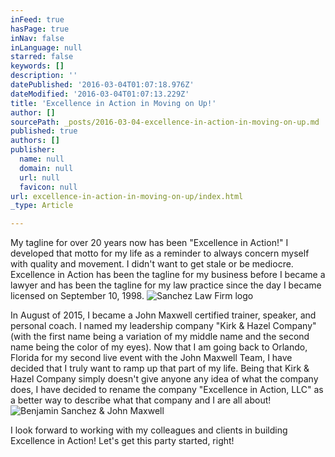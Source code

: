 ```yaml
---
inFeed: true
hasPage: true
inNav: false
inLanguage: null
starred: false
keywords: []
description: ''
datePublished: '2016-03-04T01:07:18.976Z'
dateModified: '2016-03-04T01:07:13.229Z'
title: 'Excellence in Action in Moving on Up!'
author: []
sourcePath: _posts/2016-03-04-excellence-in-action-in-moving-on-up.md
published: true
authors: []
publisher:
  name: null
  domain: null
  url: null
  favicon: null
url: excellence-in-action-in-moving-on-up/index.html
_type: Article

---
```

My tagline for over 20 years now has been "Excellence in Action!" I developed that motto for my life as a reminder to always concern myself with quality and movement. I didn't want to get stale or be mediocre. Excellence in Action has been the tagline for my business before I became a lawyer and has been the tagline for my law practice since the day I became licensed on September 10, 1998\.
![Sanchez Law Firm logo](https://s3-us-west-2.amazonaws.com/the-grid-img/p/69553b4071966cf33a2306d477ee19c065f2ca02.jpg)

In August of 2015, I became a John Maxwell certified trainer, speaker, and personal coach. I named my leadership company "Kirk & Hazel Company" (with the first name being a variation of my middle name and the second name being the color of my eyes). Now that I am going back to Orlando, Florida for my second live event with the John Maxwell Team, I have decided that I truly want to ramp up that part of my life. Being that Kirk & Hazel Company simply doesn't give anyone any idea of what the company does, I have decided to rename the company "Excellence in Action, LLC" as a better way to describe what that company and I are all about!
![Benjamin Sanchez & John Maxwell](https://the-grid-user-content.s3-us-west-2.amazonaws.com/7b54a86e-1b6a-412c-bd39-0cc14ec3049b.jpg)

I look forward to working with my colleagues and clients in building Excellence in Action! Let's get this party started, right!